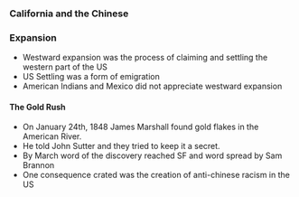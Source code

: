 ### California and the Chinese

### Expansion
- Westward expansion was the process of claiming and settling the western part of the US
- US Settling was a form of emigration
- American Indians and Mexico did not appreciate westward expansion

#### The Gold Rush
- On January 24th, 1848 James Marshall found gold flakes in the American River.
- He told John Sutter and they tried to keep it a secret.
- By March word of the discovery reached SF and word spread by Sam Brannon
- One consequence crated was the creation of anti-chinese racism in the US